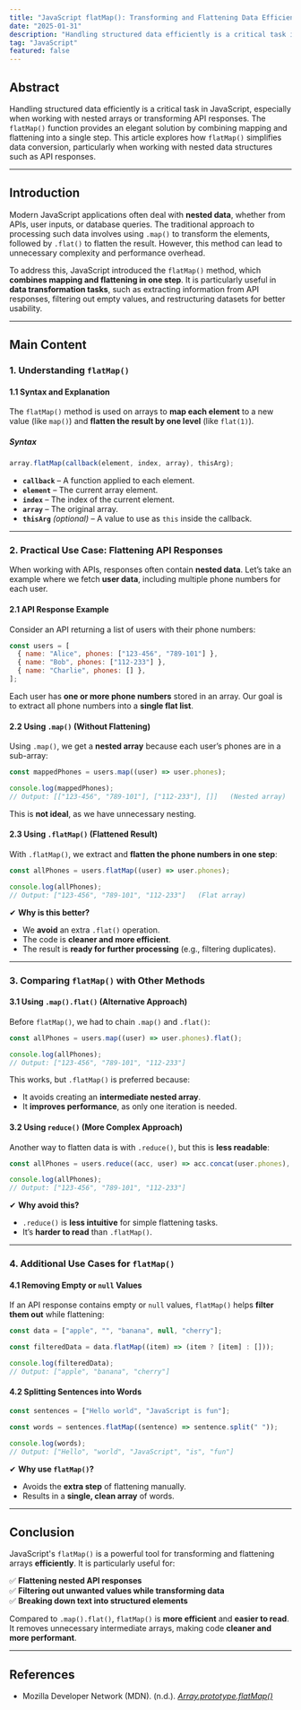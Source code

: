```yaml
---
title: "JavaScript flatMap(): Transforming and Flattening Data Efficiently"
date: "2025-01-31"
description: "Handling structured data efficiently is a critical task in JavaScript, especially when working with nested arrays or transforming API responses. The `flatMap()` function provides an elegant solution by combining mapping and flattening into a single step. This article explores how `flatMap()` simplifies data conversion, particularly when working with nested data structures such as API responses."
tag: "JavaScript"
featured: false
---
```


## **Abstract**

Handling structured data efficiently is a critical task in JavaScript, especially when working with nested arrays or transforming API responses. The `flatMap()` function provides an elegant solution by combining mapping and flattening into a single step. This article explores how `flatMap()` simplifies data conversion, particularly when working with nested data structures such as API responses.

---

## **Introduction**

Modern JavaScript applications often deal with **nested data**, whether from APIs, user inputs, or database queries. The traditional approach to processing such data involves using `.map()` to transform the elements, followed by `.flat()` to flatten the result. However, this method can lead to unnecessary complexity and performance overhead.

To address this, JavaScript introduced the `flatMap()` method, which **combines mapping and flattening in one step**. It is particularly useful in **data transformation tasks**, such as extracting information from API responses, filtering out empty values, and restructuring datasets for better usability.

---

## **Main Content**

### **1. Understanding `flatMap()`**

#### **1.1 Syntax and Explanation**

The `flatMap()` method is used on arrays to **map each element** to a new value (like `map()`) and **flatten the result by one level** (like `flat(1)`).

##### **Syntax**

```javascript
array.flatMap(callback(element, index, array), thisArg);
```

- **`callback`** – A function applied to each element.
- **`element`** – The current array element.
- **`index`** – The index of the current element.
- **`array`** – The original array.
- **`thisArg`** _(optional)_ – A value to use as `this` inside the callback.

---

### **2. Practical Use Case: Flattening API Responses**

When working with APIs, responses often contain **nested data**. Let’s take an example where we fetch **user data**, including multiple phone numbers for each user.

#### **2.1 API Response Example**

Consider an API returning a list of users with their phone numbers:

```javascript
const users = [
  { name: "Alice", phones: ["123-456", "789-101"] },
  { name: "Bob", phones: ["112-233"] },
  { name: "Charlie", phones: [] },
];
```

Each user has **one or more phone numbers** stored in an array. Our goal is to extract all phone numbers into a **single flat list**.

#### **2.2 Using `.map()` (Without Flattening)**

Using `.map()`, we get a **nested array** because each user’s phones are in a sub-array:

```javascript
const mappedPhones = users.map((user) => user.phones);

console.log(mappedPhones);
// Output: [["123-456", "789-101"], ["112-233"], []]   (Nested array)
```

This is **not ideal**, as we have unnecessary nesting.

#### **2.3 Using `.flatMap()` (Flattened Result)**

With `.flatMap()`, we extract and **flatten the phone numbers in one step**:

```javascript
const allPhones = users.flatMap((user) => user.phones);

console.log(allPhones);
// Output: ["123-456", "789-101", "112-233"]   (Flat array)
```

✔ **Why is this better?**

- We **avoid** an extra `.flat()` operation.
- The code is **cleaner and more efficient**.
- The result is **ready for further processing** (e.g., filtering duplicates).

---

### **3. Comparing `flatMap()` with Other Methods**

#### **3.1 Using `.map().flat()` (Alternative Approach)**

Before `flatMap()`, we had to chain `.map()` and `.flat()`:

```javascript
const allPhones = users.map((user) => user.phones).flat();

console.log(allPhones);
// Output: ["123-456", "789-101", "112-233"]
```

This works, but `.flatMap()` is preferred because:

- It avoids creating an **intermediate nested array**.
- It **improves performance**, as only one iteration is needed.

#### **3.2 Using `reduce()` (More Complex Approach)**

Another way to flatten data is with `.reduce()`, but this is **less readable**:

```javascript
const allPhones = users.reduce((acc, user) => acc.concat(user.phones), []);

console.log(allPhones);
// Output: ["123-456", "789-101", "112-233"]
```

✔ **Why avoid this?**

- `.reduce()` is **less intuitive** for simple flattening tasks.
- It’s **harder to read** than `.flatMap()`.

---

### **4. Additional Use Cases for `flatMap()`**

#### **4.1 Removing Empty or `null` Values**

If an API response contains empty or `null` values, `flatMap()` helps **filter them out** while flattening:

```javascript
const data = ["apple", "", "banana", null, "cherry"];

const filteredData = data.flatMap((item) => (item ? [item] : []));

console.log(filteredData);
// Output: ["apple", "banana", "cherry"]
```

#### **4.2 Splitting Sentences into Words**

```javascript
const sentences = ["Hello world", "JavaScript is fun"];

const words = sentences.flatMap((sentence) => sentence.split(" "));

console.log(words);
// Output: ["Hello", "world", "JavaScript", "is", "fun"]
```

✔ **Why use `flatMap()`?**

- Avoids the **extra step** of flattening manually.
- Results in a **single, clean array** of words.

---

## **Conclusion**

JavaScript's `flatMap()` is a powerful tool for transforming and flattening arrays **efficiently**. It is particularly useful for:

✅ **Flattening nested API responses**  
✅ **Filtering out unwanted values while transforming data**  
✅ **Breaking down text into structured elements**

Compared to `.map().flat()`, `flatMap()` is **more efficient** and **easier to read**. It removes unnecessary intermediate arrays, making code **cleaner and more performant**.

---

## **References**

- Mozilla Developer Network (MDN). (n.d.). [_Array.prototype.flatMap()_](https://developer.mozilla.org/en-US/docs/Web/JavaScript/Reference/Global_Objects/Array/flatMap)
